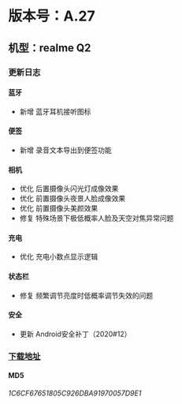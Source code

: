 # 版本号：A.27

## 机型：realme Q2

### 更新日志

#### 蓝牙
- 新增 蓝牙耳机接听图标

#### 便签
- 新增 录音文本导出到便签功能

#### 相机
- 优化 后置摄像头闪光灯成像效果
- 优化 前置摄像头夜景人脸成像效果
- 优化 前置摄像头美颜效果
- 修复 特殊场景下极低概率人脸及天空对焦异常问题

#### 充电
- 优化 充电小数点显示逻辑

#### 状态栏
- 修复 频繁调节亮度时低概率调节失效的问题

#### 安全
- 更新 Android安全补丁（2020#12）

### [下载地址](https://download.c.realme.com/osupdate/RMX2111_11_OTA_0270_all_BvDO0UMfTIg7.ozip)

#### MD5
*1C6CF67651805C926DBA91970057D9E1*
